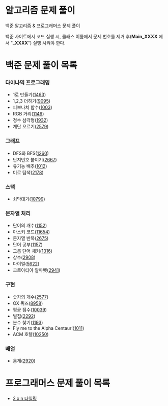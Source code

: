 # 알고리즘 문제 풀이

백준 알고리즘 & 프로그래머스 문제 풀이

백준 사이트에서 코드 실행 시, 클래스 이름에서 문제 번호를 제거 후(__Main_XXXX__ 에서 "___XXXX__") 실행 시켜야 한다.

# 백준 문제 풀이 목록

### 다이나믹 프로그래밍

- 1로 만들기([1463](https://github.com/jaeryol/algorithm/blob/master/src/boj/dp/Main_1463.java))
- 1,2,3 더하기([9095](https://github.com/jaeryol/algorithm/blob/master/src/boj/dp/Main_9095.java))
- 피보나치 함수([1003](https://github.com/jaeryol/algorithm/blob/master/src/boj/dp/Main_1003.java))
- RGB 거리([1149](https://github.com/jaeryol/algorithm/blob/master/src/boj/dp/Main_1149.java))
- 정수 삼각형([1932](https://github.com/jaeryol/algorithm/blob/master/src/boj/dp/Main_1932.java))
- 계단 오르기([2579](https://github.com/jaeryol/algorithm/blob/master/src/boj/dp/Main_2579.java))

### 그래프

- DFS와 BFS([1260](https://github.com/jaeryol/algorithm/blob/master/src/boj/graph/Main_1260.java))
- 단지번호 붙이기([2667](https://github.com/jaeryol/algorithm/blob/master/src/boj/graph/Main_2667.java))
- 유기농 배추([1012](https://github.com/jaeryol/algorithm/blob/master/src/boj/graph/Main_1012.java))
- 미로 탐색([2178](https://github.com/jaeryol/algorithm/blob/master/src/boj/graph/Main_2178.java))

### 스택

- 쇠막대기([10799](https://github.com/jaeryol/algorithm/blob/master/src/boj/stack/Main_10799.java)) 

### 문자열 처리

- 단어의 개수([1152](https://github.com/jaeryol/algorithm/blob/master/src/boj/string/Main_1152.java))
- 아스키 코드([11654](https://github.com/jaeryol/algorithm/blob/master/src/boj/string/Main_11654.java))
- 문자열 반복([2675](https://github.com/jaeryol/algorithm/blob/master/src/boj/string/Main_2675.java))
- 단어 공부([1157](https://github.com/jaeryol/algorithm/blob/master/src/boj/string/Main_1157.java))
- 그룹 단어 체커([1316](https://github.com/jaeryol/algorithm/blob/master/src/boj/string/Main_1316.java))
- 상수([2908](https://github.com/jaeryol/algorithm/blob/master/src/boj/string/Main_2908.java))
- 다이얼([5622](https://github.com/jaeryol/algorithm/blob/master/src/boj/string/Main_5622.java))
- 크로아티아 알파벳([2941](https://github.com/jaeryol/algorithm/blob/master/src/boj/string/Main_2941.java))

### 구현

- 숫자의 개수([2577](https://github.com/jaeryol/algorithm/blob/master/src/boj/implementation/Main_2577.java))
- OX 퀴즈([8958](https://github.com/jaeryol/algorithm/blob/master/src/boj/implementation/Main_8958.java))
- 평균 점수([10039](https://github.com/jaeryol/algorithm/blob/master/src/boj/implementation/Main_10039.java))
- 벌집([2292](https://github.com/jaeryol/algorithm/blob/master/src/boj/implementation/Main_2292.java))
- 분수 찾기([1193](https://github.com/jaeryol/algorithm/blob/master/src/boj/implementation/Main_1193.java))
- Fly me to the Alpha Centauri([1011](https://github.com/jaeryol/algorithm/blob/master/src/boj/implementation/Main_1011.java))
- ACM 호텔([10250](https://github.com/jaeryol/algorithm/blob/master/src/boj/implementation/Main_10250.java))

### 배열

- 음계([2920](https://github.com/jaeryol/algorithm/blob/master/src/boj/array/Main_2920.java)) 

# 프로그래머스 문제 풀이 목록

- [2 x n 타일링](https://github.com/jaeryol/algorithm/blob/master/src/programmers/dp/Main_12900.java)
